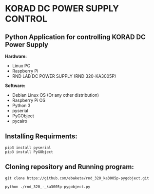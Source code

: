 # KORAD DC POWER SUPPLY CONTROL
## Python Application for controlling KORAD DC Power Supply 

**Hardware:**
- Linux PC
- Raspberry Pi
- RND LAB DC POWER SUPPLY
  (RND 320-KA3005P)

**Software:**
- Debian Linux OS
  (Or any other distribution)
- Raspberry Pi OS 
- Python 3 
- pyserial  
- PyGObject 
- pycairo 

## Installing Requirments:
```
pip3 install pyserial
pip3 install PyGObject
```
## Cloning repository and Running program:
```
git clone https://github.com/ebaketa/rnd_320_ka3005p-pygobject.git

python ./rnd_320_-_ka3005p-pygobject.py
```
